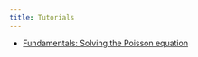 ```yaml
---
title: Tutorials
---
```


- [Fundamentals: Solving the Poisson equation](dolfinx-tutorial/tutorial_overview/t1.md)